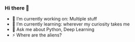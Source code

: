 ### Hi there 👋

<!--
**MANU-CHAUHAN/manu-chauhan** is a ✨ _special_ ✨ repository because its `README.md` (this file) appears on your GitHub profile.

Here are some ideas to get you started:-->

- 🔭 I’m currently working on: Multiple stuff
- 🌱 I’m currently learning: wherever my curiosity takes me
- 💬 Ask me about Python, Deep Learning
- ⚡ Where are the aliens?


